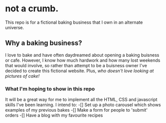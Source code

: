 # not a crumb.

This repo is for a fictional baking business that I own in an alternate universe.

## Why a baking business?

I love to bake and have often daydreamed about opening a baking buisness or cafe. However, I know how much hardwork and how many lost weekends that would involve, so rather than attempt to be a buisness owner I've decided to create this fictional website.
Plus, _*who doesn't love looking at pictures of cake!*_

### What I'm hoping to show in this repo

It will be a great way for me to implement all the HTML, CSS and javascript skills I've been learning.
I intend to:
-[] Set up a photo carousel which shows examples of my previous bakes
-[] Make a form for people to 'submit' orders
-[] Have a blog with my favourite recipes
